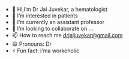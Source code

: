 - 👋 Hi,I’m Dr Jai Juvekar, a hematologist
- 👀 I’m interested in patients
- 🌱 I’m currently an assistant professor
- 💞️ I’m looking to collaborate on ...
- 📫 How to reach me drjaijuvekar@gmail.com
- 😄 Pronouns: Dr
- ⚡ Fun fact: i'ma workoholic

<!---
driddhi7/driddhi7 is a ✨ special ✨ repository because its `README.md` (this file) appears on your GitHub profile.
You can click the Preview link to take a look at your changes.
--->
